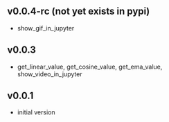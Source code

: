 v0.0.4-rc (not yet exists in pypi)
-------
- show_gif_in_jupyter


v0.0.3
-------
- get_linear_value, get_cosine_value, get_ema_value, show_video_in_jupyter

  
v0.0.1
-------
- initial version
